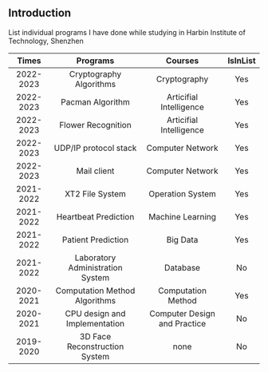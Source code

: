 ## Introduction
List individual programs I have done while studying in Harbin Institute of Technology, Shenzhen

| Times | Programs | Courses | IsInList |
| :---: | :------: | :------:| :-------:|
| 2022-2023 | Cryptography Algorithms | Cryptography | Yes |
| 2022-2023 | Pacman Algorithm | Articifial Intelligence | Yes |
| 2022-2023 | Flower Recognition | Articifial Intelligence | Yes |
| 2022-2023 | UDP/IP protocol stack | Computer Network | Yes |
| 2022-2023 | Mail client | Computer Network | Yes |
| 2021-2022 | XT2 File System | Operation System | Yes |
| 2021-2022 | Heartbeat Prediction | Machine Learning | Yes |
| 2021-2022 | Patient Prediction | Big Data | Yes |
| 2021-2022 | Laboratory Administration System | Database | No |
| 2020-2021 | Computation Method Algorithms | Computation Method | Yes |
| 2020-2021 | CPU design and Implementation | Computer Design and Practice | No |
| 2019-2020 | 3D Face Reconstruction System | none | No |



